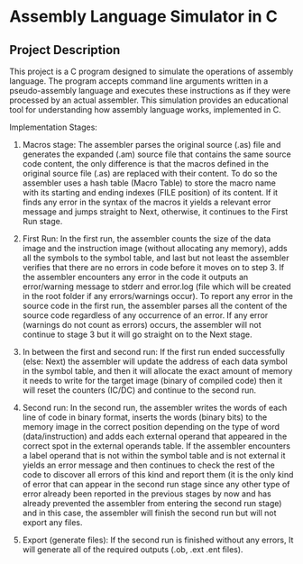 # Assembly Language Simulator in C

## Project Description
This project is a C program designed to simulate the operations of assembly language. The program accepts command line arguments written in a pseudo-assembly language and executes these instructions as if they were processed by an actual assembler. This simulation provides an educational tool for understanding how assembly language works, implemented in C.

Implementation Stages:

1) Macros stage:
The assembler parses the original source (.as) file and generates the expanded (.am) source file that contains the same source code content, the only difference is that the macros defined in the original source file (.as) are replaced with their content. To do so the assembler uses a hash table (Macro Table) to store the macro name with its starting and ending indexes (FILE position) of its content. If it finds any error in the syntax of the macros it yields a relevant error message and jumps straight to Next, otherwise, it continues to the First Run stage.

2) First Run:
In the first run, the assembler counts the size of the data image and the instruction image (without allocating any memory), adds all the symbols to the symbol table, and last but not least the assembler verifies that there are no errors in code before it moves on to step 3.
If the assembler encounters any error in the code it outputs an error/warning message to stderr and error.log (file which will be created in the root folder if any errors/warnings occur). To report any error in the source code in the first run, the assembler parses all the content of the source code regardless of any occurrence of an error. If any error (warnings do not count as errors) occurs, the assembler will not continue to stage 3 but it will go straight on to the Next stage.

4) In between the first and second run:
If the first run ended successfully (else: Next) the assembler will update the address of each data symbol in the symbol table, and then it will allocate the exact amount of memory it needs to write for the target image (binary of compiled code) then it will reset the counters (IC/DC) and continue to the second run.

5) Second run:
In the second run, the assembler writes the words of each line of code in binary format, inserts the words (binary bits) to the memory image in the correct position depending on the type of word (data/instruction) and adds each external operand that appeared in the correct spot in the external operands table.
If the assembler encounters a label operand that is not within the symbol table and is not external it yields an error message and then continues to check the rest of the code to discover all errors of this kind and report them (it is the only kind of error that can appear in the second run stage since any other type of error already been reported in the previous stages by now and has already prevented the assembler from entering the second run stage) and in this case, the assembler will finish the second run but will not export any files.

5) Export (generate files):
If the second run is finished without any errors, It will generate all of the required outputs (.ob, .ext .ent files).
